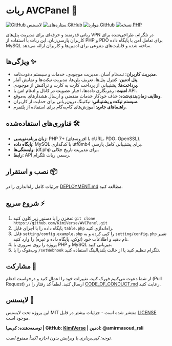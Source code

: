 # ربات AVCPanel 🚀

[![GitHub لایسنس](https://img.shields.io/github/license/KimiVerse/AVCPanel)](https://github.com/KimiVerse/AVCPanel/blob/main/LICENSE)
[![ستاره‌های GitHub](https://img.shields.io/github/stars/KimiVerse/AVCPanel)](https://github.com/KimiVerse/AVCPanel/stargazers)
[![موارد GitHub](https://img.shields.io/github/issues/KimiVerse/AVCPanel)](https://github.com/KimiVerse/AVCPanel/issues)
[![نسخه PHP](https://img.shields.io/badge/php-%3E=7.0-آبی)](https://php.net)

رباتی قدرتمند و حرفه‌ای برای مدیریت پنل‌های VPN در تلگرام، طراحی‌شده برای کاربران پارسی‌زبان. این ربات با استفاده از PHP و PDO برای تعامل امن با پایگاه داده MySQL ساخته شده و قابلیت‌های متنوعی برای ادمین‌ها و کاربران ارائه می‌دهد.

## ویژگی‌ها ✨
- **مدیریت کاربران**: ثبت‌نام آسان، مدیریت موجودی، خدمات و سیستم دعوت‌نامه.
- **پنل ادمین**: کنترل پنل‌ها، تعریف پلن‌ها، مدیریت تیکت‌ها و نمایش آمار.
- **پرداخت‌ها**: پشتیبانی از پرداخت کارت به کارت و تراکنش از موجودی.
- **امنیت**: رمزنگاری داده‌ها، اجبار عضویت در کانال و ادغام امن با API.
- **وظایف زمان‌بندی‌شده**: حذف خودکار خدمات منقضی و ارسال هشدارهای به‌موقع.
- **سیستم تیکت و پشتیبانی**: تیکتینگ درون‌رباتی برای حمایت از کاربران.
- **راهنماهای جامع**: آموزش‌های گام‌به‌گام برای استفاده از پلتفرم.

## فناوری‌های استفاده‌شده 🛠️
- **زبان برنامه‌نویسی**: PHP 7+ (با افزونه‌های cURL، PDO، OpenSSL).
- **پایگاه داده**: MySQL با کدگذاری utf8mb4 برای پشتیبانی کامل پارسی.
- **وابستگی‌ها**: jdf.php برای مدیریت تاریخ جلالی.
- **رابط**: API رسمی ربات تلگرام.

## نصب و استقرار 📦
جزئیات کامل راه‌اندازی را در [DEPLOYMENT.md](DEPLOYMENT.md) مطالعه کنید.

## شروع سریع ⚡
1. مخزن را با دستور زیر کلون کنید: `git clone https://github.com/KimiVerse/AVCPanel.git`
2. پایگاه داده را با اجرای فایل `table.php` راه‌اندازی کنید.
3. فایل `setting/config.example.php` را کپی کرده و به `setting/config.php` تغییر نام دهید و اطلاعات خود (توکن، پایگاه داده و غیره) را وارد کنید.
4. پروژه را روی سروری با PHP و MySQL میزبانی کنید.
5. وب‌هوک را با `/setWebhook` تلگرام تنظیم کنید یا از حالت بلندپالینگ استفاده کنید.

## مشارکت 🤝
از شما دعوت می‌کنیم فورک کنید، تغییرات خود را اعمال کنید و درخواست ادغام (Pull Request) ارسال کنید. لطفاً کد رفتار را در [CODE_OF_CONDUCT.md](CODE_OF_CONDUCT.md) رعایت کنید.

## لایسنس 📄
این پروژه تحت لایسنس MIT منتشر شده است - جزئیات بیشتر در فایل [LICENSE](LICENSE) موجود است.

**توسعه‌دهنده: کی‌میا | GitHub: [KimiVerse](https://github.com/KimiVerse/AVCPanel) | ادمین: @amirmasoud_rsli**

*توجه: کپی‌برداری یا ویرایش بدون اجازه اکیداً ممنوع است.*